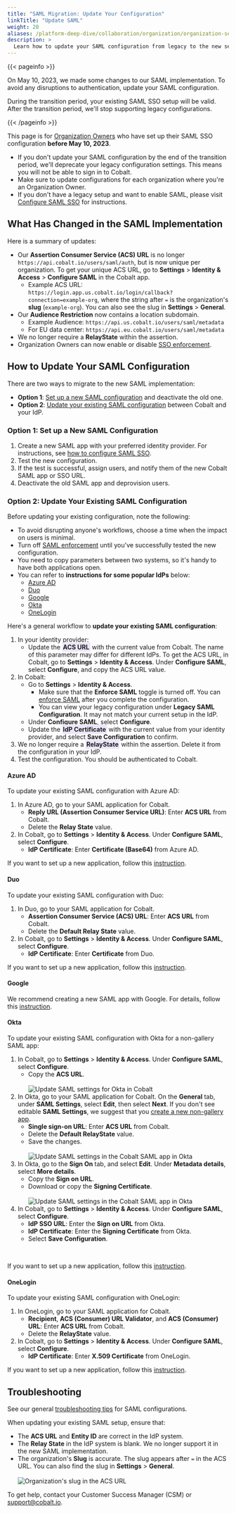 ```yaml
---
title: "SAML Migration: Update Your Configuration"
linkTitle: "Update SAML"
weight: 20
aliases: /platform-deep-dive/collaboration/organization/organization-settings/saml-sso/saml-migration/
description: >
  Learn how to update your SAML configuration from legacy to the new setup.
---
```


{{< pageinfo >}}
<p>On May 10, 2023, we made some changes to our SAML implementation. To avoid any disruptions to authentication, update your SAML configuration.</p><p>During the transition period, your existing SAML SSO setup will be valid. After the transition period, we'll stop supporting legacy configurations.</p>
{{< /pageinfo >}}

This page is for [Organization Owners](/platform-deep-dive/collaboration/user-roles/#organization-owner) who have set up their SAML SSO configuration **before May 10, 2023**.

- If you don't update your SAML configuration by the end of the transition period, we'll deprecate your legacy configuration settings. This means you will not be able to sign in to Cobalt.
- Make sure to update configurations for each organization where you're an Organization Owner.
- If you don't have a legacy setup and want to enable SAML, please visit [Configure SAML SSO](/platform-deep-dive/organization/organization-settings/saml-sso/) for instructions.

## What Has Changed in the SAML Implementation

Here is a summary of updates:

- Our **Assertion Consumer Service (ACS) URL** is no longer `https://api.cobalt.io/users/saml/auth`, but is now unique per organization. To get your unique ACS URL, go to **Settings** > **Identity & Access** > **Configure SAML** in the Cobalt app.
  - Example ACS URL: `https://login.app.us.cobalt.io/login/callback?connection=example-org`, where the string after `=` is the organization's **slug** (`example-org`). You can also see the slug in **Settings** > **General**.
- Our **Audience Restriction** now contains a location subdomain.
  - Example Audience: `https://api.us.cobalt.io/users/saml/metadata`
  - For EU data center: `https://api.eu.cobalt.io/users/saml/metadata`
- We no longer require a **RelayState** within the assertion.
- Organization Owners can now enable or disable [SSO enforcement](/platform-deep-dive/organization/organization-settings/saml-sso/#enforce-saml-sso).

## How to Update Your SAML Configuration

There are two ways to migrate to the new SAML implementation:

- **Option 1**: [Set up a new SAML configuration](#option-1-set-up-a-new-saml-configuration) and deactivate the old one.
- **Option 2**: [Update your existing SAML configuration](#option-2-update-your-existing-saml-configuration) between Cobalt and your IdP.

### Option 1: Set up a New SAML Configuration

1. Create a new SAML app with your preferred identity provider. For instructions, see [how to configure SAML SSO](/platform-deep-dive/organization/organization-settings/saml-sso/).
1. Test the new configuration.
1. If the test is successful, assign users, and notify them of the new Cobalt SAML app or SSO URL.
1. Deactivate the old SAML app and deprovision users.

### Option 2: Update Your Existing SAML Configuration

Before updating your existing configuration, note the following:

- To avoid disrupting anyone's workflows, choose a time when the impact on users is minimal.
- Turn off [SAML enforcement](/platform-deep-dive/organization/organization-settings/saml-sso/#enforce-saml-sso) until you've successfully tested the new configuration.
- You need to copy parameters between two systems, so it's handy to have both applications open.
- You can refer to **instructions for some popular IdPs** below:
  - [Azure AD](#azure-ad)
  - [Duo](#duo)
  - [Google](#google)
  - [Okta](#okta)
  - [OneLogin](#onelogin)

Here's a general workflow to **update your existing SAML configuration**:

1. In your identity provider:
    - Update the <span style="background-color: #ECE6FA; padding: 2px;">**ACS URL**</span> with the current value from Cobalt. The name of this parameter may differ for different IdPs. To get the ACS URL, in Cobalt, go to **Settings** > **Identity & Access**. Under **Configure SAML**, select **Configure**, and copy the ACS URL value.
1. In Cobalt:
    - Go to **Settings** > **Identity & Access**.
      - Make sure that the **Enforce SAML** toggle is turned off. You can [enforce SAML](/platform-deep-dive/organization/organization-settings/saml-sso/#enforce-saml-sso) after you complete the configuration.
      - You can view your legacy configuration under **Legacy SAML Configuration**. It may not match your current setup in the IdP.
    - Under **Configure SAML**, select **Configure**.
    - Update the <span style="background-color: #ECE6FA; padding: 2px;">**IdP Certificate**</span> with the current value from your identity provider, and select **Save Configuration** to confirm.
1. We no longer require a <span style="background-color: #ECE6FA; padding: 2px;">**RelayState**</span> within the assertion. Delete it from the configuration in your IdP.
1. Test the configuration. You should be authenticated to Cobalt.

#### Azure AD

To update your existing SAML configuration with Azure AD:

1. In Azure AD, go to your SAML application for Cobalt.
    - **Reply URL (Assertion Consumer Service URL)**: Enter **ACS URL** from Cobalt.
    - Delete the **Relay State** value.
1. In Cobalt, go to **Settings** > **Identity & Access**. Under **Configure SAML**, select **Configure**.
    - **IdP Certificate**: Enter **Certificate (Base64)** from Azure AD.

If you want to set up a new application, follow this [instruction](/platform-deep-dive/organization/organization-settings/saml-sso/#azure-ad).

#### Duo

To update your existing SAML configuration with Duo:

1. In Duo, go to your SAML application for Cobalt.
    - **Assertion Consumer Service (ACS) URL**: Enter **ACS URL** from Cobalt.
    - Delete the **Default Relay State** value.
1. In Cobalt, go to **Settings** > **Identity & Access**. Under **Configure SAML**, select **Configure**.
    - **IdP Certificate**: Enter **Certificate** from Duo.

If you want to set up a new application, follow this [instruction](/platform-deep-dive/organization/organization-settings/saml-sso/#duo).

#### Google

We recommend creating a new SAML app with Google. For details, follow this [instruction](/platform-deep-dive/organization/organization-settings/saml-sso/#google).

<!--
To update your existing SAML configuration with Google:

1. In Cobalt, go to **Settings** > **Identity & Access**. Under **Configure SAML**, select **Configure**.
    - **IdP Certificate**: Enter **Certificate** from the Google Admin console.
1. In the Google Admin console, go to your SAML application for Cobalt.
    - **ACS URL**: Enter **ACS URL** from Cobalt.
    - Delete the **Start URL** value (RelayState).-->

#### Okta

To update your existing SAML configuration with Okta for a non-gallery SAML app:

1. In Cobalt, go to **Settings** > **Identity & Access**. Under **Configure SAML**, select **Configure**.
    - Copy the **ACS URL**.<br><br>
    ![Update SAML settings for Okta in Cobalt](/deepdive/Cobalt-configuration-for-Okta-manual-app-1.png "Update SAML settings for Okta in Cobalt")
1. In Okta, go to your SAML application for Cobalt. On the **General** tab, under **SAML Settings**, select **Edit**, then select **Next**. If you don't see editable **SAML Settings**, we suggest that you [create a new non-gallery app](/platform-deep-dive/organization/organization-settings/saml-sso/#okta).
    - **Single sign-on URL**: Enter **ACS URL** from Cobalt.
    - Delete the **Default RelayState** value.
    - Save the changes.<br><br>
    ![Update SAML settings in the Cobalt SAML app in Okta](/deepdive/Cobalt-Okta-SAML-app-update-1.png "Update SAML settings in the Cobalt SAML app in Okta")
1. In Okta, go to the **Sign On** tab, and select **Edit**. Under **Metadata details**, select **More details**.
    - Copy the **Sign on URL**.
    - Download or copy the **Signing Certificate**.<br><br>
    ![Update SAML settings in the Cobalt SAML app in Okta](/deepdive/Cobalt-configuration-for-Okta-manual-app-2.png "Update SAML settings in the Cobalt SAML app in Okta")
1. In Cobalt, go to **Settings** > **Identity & Access**. Under **Configure SAML**, select **Configure**.
    - **IdP SSO URL**: Enter the **Sign on URL** from Okta.
    - **IdP Certificate**: Enter the **Signing Certificate** from Okta.
    - Select **Save Configuration**.

<br>

If you want to set up a new application, follow this [instruction](/platform-deep-dive/organization/organization-settings/saml-sso/#okta).

#### OneLogin

To update your existing SAML configuration with OneLogin:

1. In OneLogin, go to your SAML application for Cobalt.
    - **Recipient**, **ACS (Consumer) URL Validator**, and **ACS (Consumer) URL**: Enter **ACS URL** from Cobalt.
    - Delete the **RelayState** value.
1. In Cobalt, go to **Settings** > **Identity & Access**. Under **Configure SAML**, select **Configure**.
    - **IdP Certificate**: Enter **X.509 Certificate** from OneLogin.

If you want to set up a new application, follow this [instruction](/platform-deep-dive/organization/organization-settings/saml-sso/#onelogin).

## Troubleshooting

See our general [troubleshooting tips](/platform-deep-dive/organization/organization-settings/saml-sso/#troubleshoot-your-saml-sso-configuration) for SAML configurations.

When updating your existing SAML setup, ensure that:

- The **ACS URL** and **Entity ID** are correct in the IdP system.
- The **Relay State** in the IdP system is blank. We no longer support it in the new SAML implementation.
- The organization's **Slug** is accurate. The slug appears after `=` in the ACS URL. You can also find the slug in **Settings** > **General**.<br><br>
![Organization's slug in the ACS URL](/deepdive/slug-acs-url.png "Organization's slug in the ACS URL")

To get help, contact your Customer Success Manager (CSM) or support@cobalt.io.
